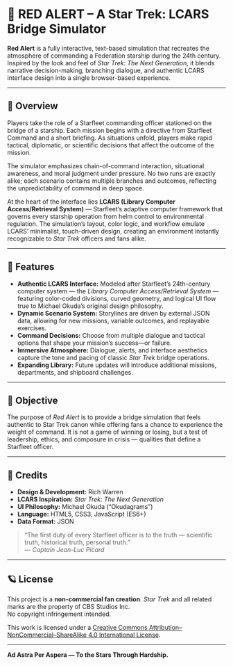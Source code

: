 # 🛑 RED ALERT – A Star Trek: LCARS Bridge Simulator

**Red Alert** is a fully interactive, text-based simulation that recreates the atmosphere of commanding a Federation starship during the 24th century. Inspired by the look and feel of *Star Trek: The Next Generation*, it blends narrative decision-making, branching dialogue, and authentic LCARS interface design into a single browser-based experience.

---

## 🚀 Overview

Players take the role of a Starfleet commanding officer stationed on the bridge of a starship. Each mission begins with a directive from Starfleet Command and a short briefing. As situations unfold, players make rapid tactical, diplomatic, or scientific decisions that affect the outcome of the mission.

The simulator emphasizes chain-of-command interaction, situational awareness, and moral judgment under pressure. No two runs are exactly alike; each scenario contains multiple branches and outcomes, reflecting the unpredictability of command in deep space.

At the heart of the interface lies **LCARS (Library Computer Access/Retrieval System)** — Starfleet’s adaptive computer framework that governs every starship operation from helm control to environmental regulation. The simulation’s layout, color logic, and workflow emulate LCARS’ minimalist, touch-driven design, creating an environment instantly recognizable to *Star Trek* officers and fans alike.

---

## 🧩 Features

- **Authentic LCARS Interface:** Modeled after Starfleet’s 24th-century computer system — the *Library Computer Access/Retrieval System* — featuring color-coded divisions, curved geometry, and logical UI flow true to Michael Okuda’s original design philosophy.  
- **Dynamic Scenario System:** Storylines are driven by external JSON data, allowing for new missions, variable outcomes, and replayable exercises.  
- **Command Decisions:** Choose from multiple dialogue and tactical options that shape your mission’s success—or failure.  
- **Immersive Atmosphere:** Dialogue, alerts, and interface aesthetics capture the tone and pacing of classic *Star Trek* bridge operations.  
- **Expanding Library:** Future updates will introduce additional missions, departments, and shipboard challenges.  

---

## 🎯 Objective

The purpose of *Red Alert* is to provide a bridge simulation that feels authentic to Star Trek canon while offering fans a chance to experience the weight of command. It is not a game of winning or losing, but a test of leadership, ethics, and composure in crisis — qualities that define a Starfleet officer.

---

## 🖖 Credits

- **Design & Development:** Rich Warren  
- **LCARS Inspiration:** *Star Trek: The Next Generation*  
- **UI Philosophy:** Michael Okuda (“Okudagrams”)  
- **Language:** HTML5, CSS3, JavaScript (ES6+)  
- **Data Format:** JSON  

> “The first duty of every Starfleet officer is to the truth — scientific truth, historical truth, personal truth.”  
> — *Captain Jean-Luc Picard*

---

## 🪐 License

This project is a **non-commercial fan creation**. *Star Trek* and all related marks are the property of CBS Studios Inc.  
No copyright infringement intended.

This work is licensed under a [Creative Commons Attribution–NonCommercial–ShareAlike 4.0 International License](https://creativecommons.org/licenses/by-nc-sa/4.0/).

---

**Ad Astra Per Aspera — To the Stars Through Hardship.**
